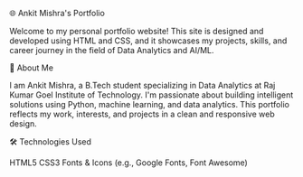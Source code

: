 🌐 Ankit Mishra's Portfolio

Welcome to my personal portfolio website!
This site is designed and developed using HTML and CSS, and it showcases my projects, skills, and career journey in the field of Data Analytics and AI/ML.

🚀 About Me

I am Ankit Mishra, a B.Tech student specializing in Data Analytics at Raj Kumar Goel Institute of Technology. I'm passionate about building intelligent solutions using Python, machine learning, and data analytics. This portfolio reflects my work, interests, and projects in a clean and responsive web design.

🛠️ Technologies Used

HTML5
CSS3
Fonts & Icons (e.g., Google Fonts, Font Awesome)
